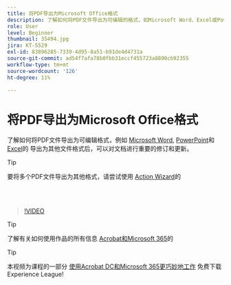 ```yaml
---
title: 将PDF导出为Microsoft Office格式
description: 了解如何将PDF文件导出为可编辑的格式，如Microsoft Word、Excel或PowerPoint
role: User
level: Beginner
thumbnail: 35494.jpg
jira: KT-5529
exl-id: 83896285-7339-4d95-8a51-b91de4d4731a
source-git-commit: ad54f7afa78b0fbb31eccf455723a8890cb92355
workflow-type: tm+mt
source-wordcount: '126'
ht-degree: 11%

---
```


# 将PDF导出为Microsoft Office格式

了解如何将PDF文件导出为可编辑格式，例如 [Microsoft Word](https://www.adobe.com/acrobat/online/pdf-to-word.html), [PowerPoint](https://www.adobe.com/acrobat/online/pdf-to-ppt.html)和 [Excel](https://www.adobe.com/acrobat/online/pdf-to-excel.html)的 导出为其他文件格式后，可以对文档进行重要的修订和更新。

>[!TIP]
>
>要将多个PDF文件导出为其他格式，请尝试使用 [Action Wizard](../advanced-tasks/action.md)的

<br> 

>[!VIDEO](https://video.tv.adobe.com/v/35494?quality=12&learn=on&hidetitle=true)

>[!TIP]
>
>了解有关如何使用作品的所有信息 [Acrobat和Microsoft 365](../integrate/integrate-overview.md)的

>[!TIP]
>
>本视频为课程的一部分 [使用Acrobat DC和Microsoft 365更巧妙地工作](https://experienceleague.adobe.com/?recommended=Acrobat-U-1-2021.microsoft365) 免费下载Experience League!
